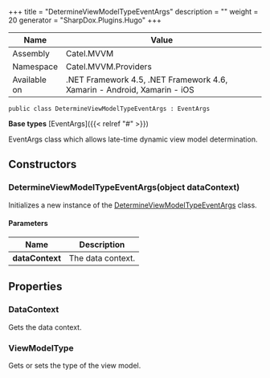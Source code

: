 

+++
title = "DetermineViewModelTypeEventArgs" 
description = ""
weight = 20
generator = "SharpDox.Plugins.Hugo"
+++

Name|Value
---|---
Assembly|Catel.MVVM
Namespace|Catel.MVVM.Providers
Available on|.NET Framework 4.5, .NET Framework 4.6, Xamarin - Android, Xamarin - iOS

```
public class DetermineViewModelTypeEventArgs : EventArgs
```

**Base types**
[EventArgs]({{< relref "#" >}})

EventArgs class which allows late-time dynamic view model determination.

## Constructors

### DetermineViewModelTypeEventArgs(object dataContext)

Initializes a new instance of the [DetermineViewModelTypeEventArgs](#) class.

#### Parameters

Name|Description
---|---
**dataContext**|The data context.

## Properties

### DataContext

Gets the data context.

### ViewModelType

Gets or sets the type of the view model.


